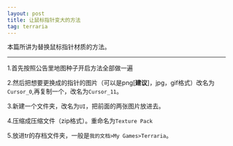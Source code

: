 ```yaml
---
layout: post
title: 让鼠标指针变大的方法
tag: terraria
---
```


本篇所讲为替换鼠标指针材质的方法。

***

1.首先按照公告里地图种子开启方法全部做一遍

2.然后把想要更换成的指针的图片（可以是png[**建议**]，jpg，gif格式）改名为`Cursor_0`,再复制一个，改名为`Cursor_11`。

3.新建一个文件夹，改名为`UI`，把前面的两张图片放进去。

4.压缩成压缩文件（zip格式）。重命名为`Texture Pack`

5.放进tr的存档文件夹，一般是`我的文档>My Games>Terraria`。

